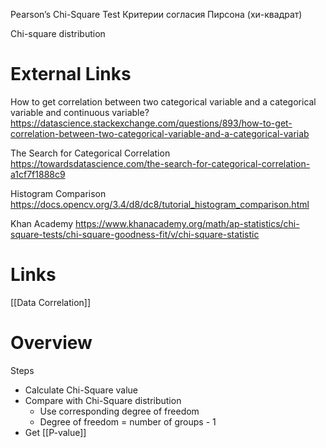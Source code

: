 
Pearson’s Chi-Square Test
Критерии согласия Пирсона (хи-квадрат)

Chi-square distribution

# External Links

How to get correlation between two categorical variable and a categorical variable and continuous variable?
https://datascience.stackexchange.com/questions/893/how-to-get-correlation-between-two-categorical-variable-and-a-categorical-variab

The Search for Categorical Correlation
https://towardsdatascience.com/the-search-for-categorical-correlation-a1cf7f1888c9

Histogram Comparison
https://docs.opencv.org/3.4/d8/dc8/tutorial_histogram_comparison.html

Khan Academy
https://www.khanacademy.org/math/ap-statistics/chi-square-tests/chi-square-goodness-fit/v/chi-square-statistic

# Links

[[Data Correlation]]

# Overview

Steps
- Calculate Chi-Square value
- Compare with Chi-Square distribution
	- Use corresponding degree of freedom
	- Degree of freedom = number of groups - 1
- Get [[P-value]]